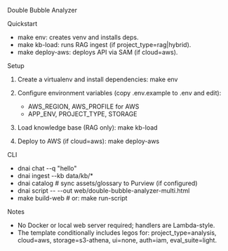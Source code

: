 Double Bubble Analyzer

Quickstart
- make env: creates venv and installs deps.
- make kb-load: runs RAG ingest (if project_type=rag|hybrid).
- make deploy-aws: deploys API via SAM (if cloud=aws).

Setup
1) Create a virtualenv and install dependencies:
   make env

2) Configure environment variables (copy .env.example to .env and edit):
   - AWS_REGION, AWS_PROFILE for AWS
   - APP_ENV, PROJECT_TYPE, STORAGE

3) Load knowledge base (RAG only):
   make kb-load

4) Deploy to AWS (if cloud=aws):
   make deploy-aws

CLI
- dnai chat --q "hello"
- dnai ingest --kb data/kb/*
- dnai catalog  # sync assets/glossary to Purview (if configured)
 - dnai script -- --out web/double-bubble-analyzer-multi.html
 - make build-web  # or: make run-script

Notes
- No Docker or local web server required; handlers are Lambda-style.
- The template conditionally includes legos for:
  project_type=analysis, cloud=aws, storage=s3-athena, ui=none, auth=iam, eval_suite=light.
